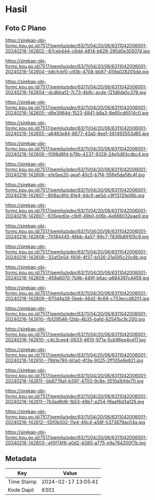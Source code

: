 # Hasil

## Foto C Plano

https://sirekap-obj-formc.kpu.go.id/7517/pemilu/pdpr/63/11/04/20/06/6311042006001-20240216-142602--87ceb444-c6dd-4814-b626-285d0e305074.jpg

https://sirekap-obj-formc.kpu.go.id/7517/pemilu/pdpr/63/11/04/20/06/6311042006001-20240216-142604--b8cfcbf0-c93b-4708-bb87-459a028205dd.jpg

https://sirekap-obj-formc.kpu.go.id/7517/pemilu/pdpr/63/11/04/20/06/6311042006001-20240216-142604--dcdbbaf2-7c73-4b9c-acde-121d6da5c378.jpg

https://sirekap-obj-formc.kpu.go.id/7517/pemilu/pdpr/63/11/04/20/06/6311042006001-20240216-142605--d9e3964d-1523-4841-b8a3-8e65cd6014c0.jpg

https://sirekap-obj-formc.kpu.go.id/7517/pemilu/pdpr/63/11/04/20/06/6311042006001-20240216-142605--a6483e84-8677-43a0-8ee1-581493553d85.jpg

https://sirekap-obj-formc.kpu.go.id/7517/pemilu/pdpr/63/11/04/20/06/6311042006001-20240216-142606--f098d8fd-b76b-4237-9328-24e5d93cdbc4.jpg

https://sirekap-obj-formc.kpu.go.id/7517/pemilu/pdpr/63/11/04/20/06/6311042006001-20240216-142606--e1e5ee20-aeaf-40c5-b7f4-356e5da58c4f.jpg

https://sirekap-obj-formc.kpu.go.id/7517/pemilu/pdpr/63/11/04/20/06/6311042006001-20240216-142607--808ac8fd-81e4-4dc9-ae5d-c9f13131e06b.jpg

https://sirekap-obj-formc.kpu.go.id/7517/pemilu/pdpr/63/11/04/20/06/6311042006001-20240216-142607--635eed0e-c9df-49b0-b16b-4e888032eae9.jpg

https://sirekap-obj-formc.kpu.go.id/7517/pemilu/pdpr/63/11/04/20/06/6311042006001-20240216-142608--70184445-46bb-4a57-99c7-7836b89105c9.jpg

https://sirekap-obj-formc.kpu.go.id/7517/pemilu/pdpr/63/11/04/20/06/6311042006001-20240216-142608--32af2e54-f606-4f37-b026-21a595c20c8b.jpg

https://sirekap-obj-formc.kpu.go.id/7517/pemilu/pdpr/63/11/04/20/06/6311042006001-20240216-142609--459a6070-7b9b-449f-b6ac-a684397c4459.jpg

https://sirekap-obj-formc.kpu.go.id/7517/pemilu/pdpr/63/11/04/20/06/6311042006001-20240216-142609--970d4a26-5beb-46d2-8c68-c753eccd8201.jpg

https://sirekap-obj-formc.kpu.go.id/7517/pemilu/pdpr/63/11/04/20/06/6311042006001-20240216-142610--fb129548-f2bb-4b35-bafd-82541bc9c200.jpg

https://sirekap-obj-formc.kpu.go.id/7517/pemilu/pdpr/63/11/04/20/06/6311042006001-20240216-142610--c4c3cee4-0633-4610-971a-5cb96ee4ce17.jpg

https://sirekap-obj-formc.kpu.go.id/7517/pemilu/pdpr/63/11/04/20/06/6311042006001-20240216-142610--79b1e780-b0a0-4f3a-9025-2ff105e6e921.jpg

https://sirekap-obj-formc.kpu.go.id/7517/pemilu/pdpr/63/11/04/20/06/6311042006001-20240216-142611--bb8776a1-b397-4703-9c8e-3510a1bfde70.jpg

https://sirekap-obj-formc.kpu.go.id/7517/pemilu/pdpr/63/11/04/20/06/6311042006001-20240216-142611--7b3ad8d8-1b53-49b7-a254-f6aaf6d3a126.jpg

https://sirekap-obj-formc.kpu.go.id/7517/pemilu/pdpr/63/11/04/20/06/6311042006001-20240216-142612--55f0b502-11e4-49c4-a58f-5373879ac04a.jpg

https://sirekap-obj-formc.kpu.go.id/7517/pemilu/pdpr/63/11/04/20/06/6311042006001-20240216-142603--ef0f74f6-a0d2-4380-a775-e9a764200f7b.jpg


## Metadata

| Key        | Value               |
| ---------- | ------------------- |
| Time Stamp | 2024-02-17 13:05:41 |
| Kode Dapil | 6301                |



